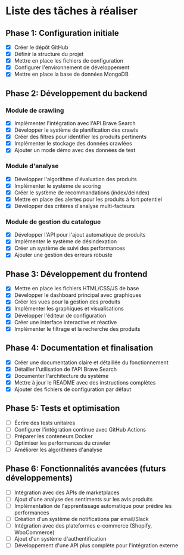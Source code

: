 # Liste des tâches à réaliser

## Phase 1: Configuration initiale

- [x] Créer le dépôt GitHub
- [x] Définir la structure du projet
- [x] Mettre en place les fichiers de configuration
- [x] Configurer l'environnement de développement
- [x] Mettre en place la base de données MongoDB

## Phase 2: Développement du backend

### Module de crawling
- [x] Implémenter l'intégration avec l'API Brave Search
- [x] Développer le système de planification des crawls
- [x] Créer des filtres pour identifier les produits pertinents
- [x] Implémenter le stockage des données crawlées
- [x] Ajouter un mode démo avec des données de test

### Module d'analyse
- [x] Développer l'algorithme d'évaluation des produits
- [x] Implémenter le système de scoring
- [x] Créer le système de recommandations (index/deindex)
- [x] Mettre en place des alertes pour les produits à fort potentiel
- [x] Développer des critères d'analyse multi-facteurs

### Module de gestion du catalogue
- [x] Développer l'API pour l'ajout automatique de produits
- [x] Implémenter le système de désindexation
- [x] Créer un système de suivi des performances
- [x] Ajouter une gestion des erreurs robuste

## Phase 3: Développement du frontend

- [x] Mettre en place les fichiers HTML/CSS/JS de base
- [x] Développer le dashboard principal avec graphiques
- [x] Créer les vues pour la gestion des produits
- [x] Implémenter les graphiques et visualisations
- [x] Développer l'éditeur de configuration
- [x] Créer une interface interactive et réactive
- [x] Implémenter le filtrage et la recherche des produits

## Phase 4: Documentation et finalisation

- [x] Créer une documentation claire et détaillée du fonctionnement
- [x] Détailler l'utilisation de l'API Brave Search
- [x] Documenter l'architecture du système
- [x] Mettre à jour le README avec des instructions complètes
- [x] Ajouter des fichiers de configuration par défaut

## Phase 5: Tests et optimisation

- [ ] Écrire des tests unitaires
- [ ] Configurer l'intégration continue avec GitHub Actions
- [ ] Préparer les conteneurs Docker
- [ ] Optimiser les performances du crawler
- [ ] Améliorer les algorithmes d'analyse

## Phase 6: Fonctionnalités avancées (futurs développements)

- [ ] Intégration avec des APIs de marketplaces
- [ ] Ajout d'une analyse des sentiments sur les avis produits
- [ ] Implémentation de l'apprentissage automatique pour prédire les performances
- [ ] Création d'un système de notifications par email/Slack
- [ ] Intégration avec des plateformes e-commerce (Shopify, WooCommerce)
- [ ] Ajout d'un système d'authentification
- [ ] Développement d'une API plus complète pour l'intégration externe